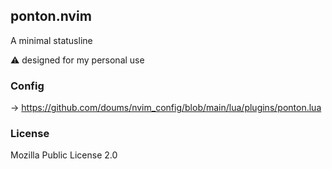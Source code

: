 ## ponton.nvim

A minimal statusline

⚠ designed for my personal use

### Config

→ https://github.com/doums/nvim_config/blob/main/lua/plugins/ponton.lua

### License

Mozilla Public License 2.0
